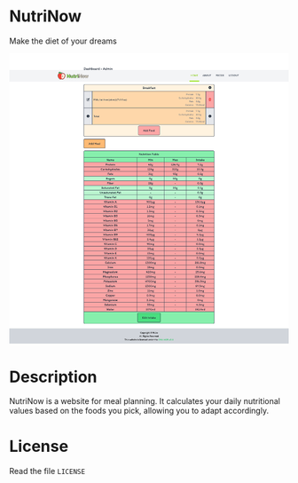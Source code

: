 # NutriNow
Make the diet of your dreams

![dashboard](dashboard.png)

# Description

NutriNow is a website for meal planning.
It calculates your daily nutritional values based on the foods you pick,
allowing you to adapt accordingly.

# License
Read the file `LICENSE`
